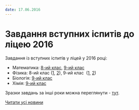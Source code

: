 ```yaml
---
date: 17.06.2016
---
```

# Завдання вступних іспитів до ліцею 2016

Завдання із вступних іспитів у ліцей у 2016 році:

- Математика: [8-ий клас](/images/blog/завдання-вступних-іспитів-до-ліцею-2016/mat_8kl_2016.jpg), [9-ий клас](/images/blog/завдання-вступних-іспитів-до-ліцею-2016/mat_9kl_2016.jpg)
- Фізика: 8-ий клас ([1](/images/blog/завдання-вступних-іспитів-до-ліцею-2016/phiz_1_8kl_2016.jpg), [2](/images/blog/завдання-вступних-іспитів-до-ліцею-2016/phiz_2_8kl_2016.jpg)), 9-ий клас  ([1](/images/blog/завдання-вступних-іспитів-до-ліцею-2016/phiz_1_9kl_2016.jpg), [2](/images/blog/завдання-вступних-іспитів-до-ліцею-2016/phiz_2_9kl_2016.jpg))
- Біологія: [9-ий клас](/files/blog/завдання-вступних-іспитів-до-ліцею-2016/biol_2016.doc)
- Хімія: [9-ий клас](/files/blog/завдання-вступних-іспитів-до-ліцею-2016/хімія.docx)

Зразки завдань за інші роки можна переглянути - [тут](/info/for-entrants/).

[Читати усі новини](/news)
